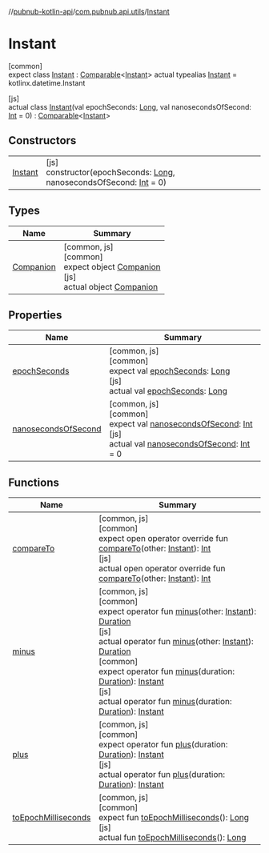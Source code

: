//[pubnub-kotlin-api](../../../index.md)/[com.pubnub.api.utils](../index.md)/[Instant](index.md)

# Instant

[common]\
expect class [Instant](index.md) : [Comparable](https://kotlinlang.org/api/latest/jvm/stdlib/kotlin/-comparable/index.html)&lt;[Instant](index.md)&gt; actual typealias [Instant](index.md) = kotlinx.datetime.Instant

[js]\
actual class [Instant](index.md)(val epochSeconds: [Long](https://kotlinlang.org/api/latest/jvm/stdlib/kotlin/-long/index.html), val nanosecondsOfSecond: [Int](https://kotlinlang.org/api/latest/jvm/stdlib/kotlin/-int/index.html) = 0) : [Comparable](https://kotlinlang.org/api/latest/jvm/stdlib/kotlin/-comparable/index.html)&lt;[Instant](index.md)&gt;

## Constructors

| | |
|---|---|
| [Instant](-instant.md) | [js]<br>constructor(epochSeconds: [Long](https://kotlinlang.org/api/latest/jvm/stdlib/kotlin/-long/index.html), nanosecondsOfSecond: [Int](https://kotlinlang.org/api/latest/jvm/stdlib/kotlin/-int/index.html) = 0) |

## Types

| Name | Summary |
|---|---|
| [Companion](-companion/index.md) | [common, js]<br>[common]<br>expect object [Companion](-companion/index.md)<br>[js]<br>actual object [Companion](-companion/index.md) |

## Properties

| Name | Summary |
|---|---|
| [epochSeconds](epoch-seconds.md) | [common, js]<br>[common]<br>expect val [epochSeconds](epoch-seconds.md): [Long](https://kotlinlang.org/api/latest/jvm/stdlib/kotlin/-long/index.html)<br>[js]<br>actual val [epochSeconds](epoch-seconds.md): [Long](https://kotlinlang.org/api/latest/jvm/stdlib/kotlin/-long/index.html) |
| [nanosecondsOfSecond](nanoseconds-of-second.md) | [common, js]<br>[common]<br>expect val [nanosecondsOfSecond](nanoseconds-of-second.md): [Int](https://kotlinlang.org/api/latest/jvm/stdlib/kotlin/-int/index.html)<br>[js]<br>actual val [nanosecondsOfSecond](nanoseconds-of-second.md): [Int](https://kotlinlang.org/api/latest/jvm/stdlib/kotlin/-int/index.html) = 0 |

## Functions

| Name | Summary |
|---|---|
| [compareTo](compare-to.md) | [common, js]<br>[common]<br>expect open operator override fun [compareTo](compare-to.md)(other: [Instant](index.md)): [Int](https://kotlinlang.org/api/latest/jvm/stdlib/kotlin/-int/index.html)<br>[js]<br>actual open operator override fun [compareTo](compare-to.md)(other: [Instant](index.md)): [Int](https://kotlinlang.org/api/latest/jvm/stdlib/kotlin/-int/index.html) |
| [minus](minus.md) | [common, js]<br>[common]<br>expect operator fun [minus](minus.md)(other: [Instant](index.md)): [Duration](https://kotlinlang.org/api/latest/jvm/stdlib/kotlin.time/-duration/index.html)<br>[js]<br>actual operator fun [minus](minus.md)(other: [Instant](index.md)): [Duration](https://kotlinlang.org/api/latest/jvm/stdlib/kotlin.time/-duration/index.html)<br>[common]<br>expect operator fun [minus](minus.md)(duration: [Duration](https://kotlinlang.org/api/latest/jvm/stdlib/kotlin.time/-duration/index.html)): [Instant](index.md)<br>[js]<br>actual operator fun [minus](minus.md)(duration: [Duration](https://kotlinlang.org/api/latest/jvm/stdlib/kotlin.time/-duration/index.html)): [Instant](index.md) |
| [plus](plus.md) | [common, js]<br>[common]<br>expect operator fun [plus](plus.md)(duration: [Duration](https://kotlinlang.org/api/latest/jvm/stdlib/kotlin.time/-duration/index.html)): [Instant](index.md)<br>[js]<br>actual operator fun [plus](plus.md)(duration: [Duration](https://kotlinlang.org/api/latest/jvm/stdlib/kotlin.time/-duration/index.html)): [Instant](index.md) |
| [toEpochMilliseconds](to-epoch-milliseconds.md) | [common, js]<br>[common]<br>expect fun [toEpochMilliseconds](to-epoch-milliseconds.md)(): [Long](https://kotlinlang.org/api/latest/jvm/stdlib/kotlin/-long/index.html)<br>[js]<br>actual fun [toEpochMilliseconds](to-epoch-milliseconds.md)(): [Long](https://kotlinlang.org/api/latest/jvm/stdlib/kotlin/-long/index.html) |
